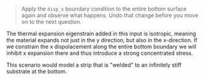 > Apply the `disp_x` boundary condition to the entire bottom surface again and
> observe what happens. Undo that change before you move on to the next
> question.

The thermal expansion eigenstrain added in this input is isotropic, meaning the
material expands not just in the y direction, but also in the x-direction. If we
constrain the x dispolacement along the entire bottom boundary we will inhibit x
expansion there and thus introduce a strong concentrated stress.

This scenario would model a strip that is "welded" to an infinitely stiff
substrate at the bottom.
